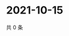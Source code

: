# 2021-10-15

共 0 条

<!-- BEGIN WEIBO -->
<!-- 最后更新时间 Fri Oct 15 2021 14:17:03 GMT+0800 (China Standard Time) -->

<!-- END WEIBO -->
